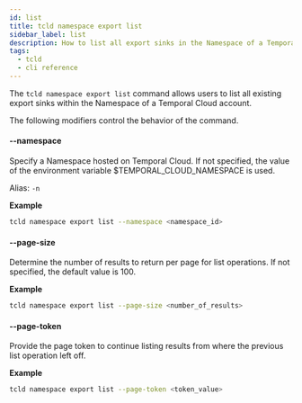 ```yaml
---
id: list
title: tcld namespace export list
sidebar_label: list
description: How to list all export sinks in the Namespace of a Temporal Cloud account using tcld.
tags:
  - tcld
  - cli reference
---
```


The `tcld namespace export list` command allows users to list all existing export sinks within the Namespace of a Temporal Cloud account.

The following modifiers control the behavior of the command.

#### --namespace

Specify a Namespace hosted on Temporal Cloud.
If not specified, the value of the environment variable $TEMPORAL_CLOUD_NAMESPACE is used.

Alias: `-n`

**Example**

```bash
tcld namespace export list --namespace <namespace_id>
```

#### --page-size

Determine the number of results to return per page for list operations. If not specified, the default value is 100.

**Example**

```bash
tcld namespace export list --page-size <number_of_results>
```

#### --page-token

Provide the page token to continue listing results from where the previous list operation left off.

**Example**

```bash
tcld namespace export list --page-token <token_value>
```
